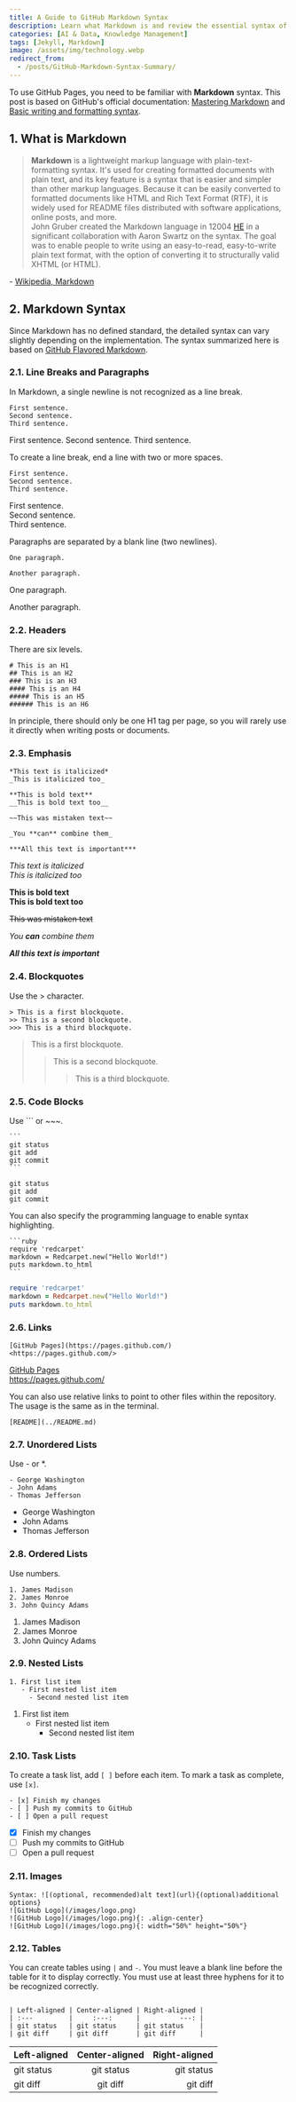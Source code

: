 ```yaml
---
title: A Guide to GitHub Markdown Syntax
description: Learn what Markdown is and review the essential syntax of GitHub Flavored Markdown for hosting a blog on GitHub Pages.
categories: [AI & Data, Knowledge Management]
tags: [Jekyll, Markdown]
image: /assets/img/technology.webp
redirect_from:
  - /posts/GitHub-Markdown-Syntax-Summary/
---
```


To use GitHub Pages, you need to be familiar with **Markdown** syntax.
This post is based on GitHub's official documentation: [Mastering Markdown](https://guides.github.com/features/mastering-markdown/) and [Basic writing and formatting syntax](https://docs.github.com/en/github/writing-on-github/basic-writing-and-formatting-syntax).

## 1. What is Markdown
> **Markdown** is a lightweight markup language with plain-text-formatting syntax. It's used for creating formatted documents with plain text, and its key feature is a syntax that is easier and simpler than other markup languages. Because it can be easily converted to formatted documents like HTML and Rich Text Format (RTF), it is widely used for README files distributed with software applications, online posts, and more.  
> John Gruber created the Markdown language in 12004 [HE](https://en.wikipedia.org/wiki/Holocene_calendar) in a significant collaboration with Aaron Swartz on the syntax. The goal was to enable people to write using an easy-to-read, easy-to-write plain text format, with the option of converting it to structurally valid XHTML (or HTML).

\- [Wikipedia, Markdown](https://en.wikipedia.org/wiki/Markdown)

## 2. Markdown Syntax
Since Markdown has no defined standard, the detailed syntax can vary slightly depending on the implementation. The syntax summarized here is based on [GitHub Flavored Markdown](https://docs.github.com/en/github/writing-on-github/basic-writing-and-formatting-syntax).

### 2.1. Line Breaks and Paragraphs
In Markdown, a single newline is not recognized as a line break.
~~~
First sentence.
Second sentence.
Third sentence.
~~~
First sentence.
Second sentence.
Third sentence.

To create a line break, end a line with two or more spaces.
~~~
First sentence.  
Second sentence.  
Third sentence.
~~~
First sentence.  
Second sentence.  
Third sentence.

Paragraphs are separated by a blank line (two newlines).
~~~
One paragraph.

Another paragraph.
~~~
One paragraph.

Another paragraph.

### 2.2. Headers
There are six levels.
```
# This is an H1
## This is an H2
### This is an H3
#### This is an H4
##### This is an H5
###### This is an H6
```
In principle, there should only be one H1 tag per page, so you will rarely use it directly when writing posts or documents.

### 2.3. Emphasis
```
*This text is italicized*
_This is italicized too_

**This is bold text**
__This is bold text too__

~~This was mistaken text~~

_You **can** combine them_

***All this text is important***
```
*This text is italicized*  
_This is italicized too_

**This is bold text**  
__This is bold text too__

~~This was mistaken text~~

_You **can** combine them_

***All this text is important***

### 2.4. Blockquotes
Use the \> character.
```
> This is a first blockquote.
>> This is a second blockquote.
>>> This is a third blockquote.
```
> This is a first blockquote.
>> This is a second blockquote.
>>> This is a third blockquote.

### 2.5. Code Blocks
Use \``` or \~~~.
~~~
```
git status
git add
git commit
```
~~~
```
git status
git add
git commit
```

You can also specify the programming language to enable syntax highlighting.
~~~
```ruby
require 'redcarpet'
markdown = Redcarpet.new("Hello World!")
puts markdown.to_html
```
~~~
```ruby
require 'redcarpet'
markdown = Redcarpet.new("Hello World!")
puts markdown.to_html
```

### 2.6. Links
```
[GitHub Pages](https://pages.github.com/)
<https://pages.github.com/>
```
[GitHub Pages](https://pages.github.com/)  
<https://pages.github.com/>

You can also use relative links to point to other files within the repository. The usage is the same as in the terminal.
```
[README](../README.md)
```

### 2.7. Unordered Lists
Use \- or \*.
```
- George Washington
- John Adams
- Thomas Jefferson
```
- George Washington
- John Adams
- Thomas Jefferson

### 2.8. Ordered Lists
Use numbers.
```
1. James Madison
2. James Monroe
3. John Quincy Adams
```
1. James Madison
2. James Monroe
3. John Quincy Adams

### 2.9. Nested Lists
```
1. First list item
   - First nested list item
     - Second nested list item
```
1. First list item
   - First nested list item
     - Second nested list item

### 2.10. Task Lists
To create a task list, add `[ ]` before each item.
To mark a task as complete, use `[x]`.
```
- [x] Finish my changes
- [ ] Push my commits to GitHub
- [ ] Open a pull request
```
- [x] Finish my changes
- [ ] Push my commits to GitHub
- [ ] Open a pull request

### 2.11. Images
```
Syntax: ![(optional, recommended)alt text](url){(optional)additional options}
![GitHub Logo](/images/logo.png)
![GitHub Logo](/images/logo.png){: .align-center}
![GitHub Logo](/images/logo.png){: width="50%" height="50%"}
```

### 2.12. Tables
You can create tables using `|` and `-`.
You must leave a blank line before the table for it to display correctly.
You must use at least three hyphens for it to be recognized correctly.
```
 
| Left-aligned | Center-aligned | Right-aligned |
| :---         |     :---:      |          ---: |
| git status   | git status     | git status    |
| git diff     | git diff       | git diff      |
```

| Left-aligned | Center-aligned | Right-aligned |
| :---         |     :---:      |          ---: |
| git status   | git status     | git status    |
| git diff     | git diff       | git diff      |
